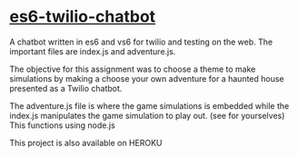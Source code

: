 # <a href="https://github.com/CatherineOlej/es6-Adventure-ChatbotUI" target="_blank">es6-twilio-chatbot</a>

A chatbot written in es6 and vs6 for twilio and testing on the web. The important files are index.js and adventure.js.

The objective for this assignment was to choose a theme to make simulations by making a choose your own adventure for a haunted house presented as a Twilio chatbot. 

The adventure.js file is where the game simulations is embedded while the index.js manipulates the game simulation to play out. (see for yourselves) This functions using node.js

This project is also available on HEROKU



